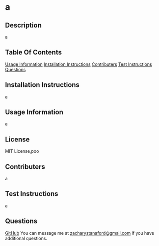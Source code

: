 # a

## Description
a

## Table Of Contents
[Usage Information](#Usage-Information)
[Installation Instructions](#Installation-Instructions)
[Contributers](#Contributers)
[Test Instructions](#Test-Instructions)
[Questions](#Questions)

## Installation Instructions
a

## Usage Information
a

## License
MIT License,poo

## Contributers
a

## Test Instructions
a

## Questions
<a href="https://www.github.com/TopWingMan" target="_blank">GitHub</a>
You can message me at zacharystanaford@gmail.com if you have additional questions.


